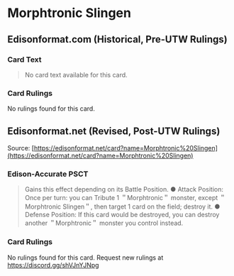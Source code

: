 # Morphtronic Slingen

## Edisonformat.com (Historical, Pre-UTW Rulings)

### Card Text

> No card text available for this card.

### Card Rulings

No rulings found for this card.

## Edisonformat.net (Revised, Post-UTW Rulings)

Source: [https://edisonformat.net/card?name=Morphtronic%20Slingen](https://edisonformat.net/card?name=Morphtronic%20Slingen)

### Edison-Accurate PSCT

> Gains this effect depending on its Battle Position.
> ● Attack Position: Once per turn: you can Tribute 1 ＂Morphtronic＂ monster, except ＂Morphtronic Slingen＂, then target 1 card on the field; destroy it.
> ● Defense Position: If this card would be destroyed, you can destroy another ＂Morphtronic＂ monster you control instead.

### Card Rulings

No rulings found for this card. Request new rulings at https://discord.gg/shVJnYJNpg
            